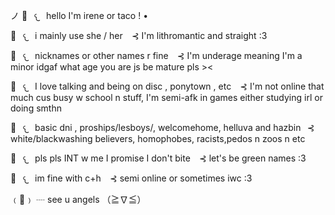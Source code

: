 ノ 🪼⠀𐔌⠀hello I'm irene or taco ! • 

🌊⠀𐔌⠀i mainly use she / her ⠀⊰ I'm lithromantic and straight :3

🌊⠀𐔌⠀nicknames or other names r fine ⠀⊰ I'm underage meaning I'm a minor idgaf what age you are js be mature pls ><

🌊⠀𐔌⠀I love talking and being on disc , ponytown , etc ⠀⊰ I'm not online that much cus busy w school n stuff, I'm semi-afk in games either studying irl or doing smthn 

🌊⠀𐔌⠀basic dni , proships/lesboys/, welcomehome, helluva and hazbin⠀⊰ white/blackwashing believers, homophobes, racists,pedos n zoos n etc

🌊⠀𐔌⠀pls pls INT w me I promise I don't bite ⠀⊰ let's be green names :3

🌊⠀𐔌⠀im fine with c+h ⠀⊰ semi online or sometimes iwc  :3

﹙🪼﹚    ┈  see u angels  （≧∇≦）


<!--
**wickedirene/wickedirene** is a ✨ _special_ ✨ repository because its `README.md` (this file) appears on your GitHub profile.

Here are some ideas to get you started:

- 🔭 I’m currently working on ...
- 🌱 I’m currently learning ...
- 👯 I’m looking to collaborate on ...
- 🤔 I’m looking for help with ...
- 💬 Ask me about ...
- 📫 How to reach me: ...
- 😄 Pronouns: ...
- ⚡ Fun fact: ...
-->

